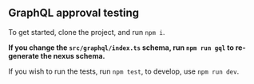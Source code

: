 ## GraphQL approval testing

To get started, clone the project, and run `npm i`.

**If you change the `src/graphql/index.ts` schema, run `npm run gql` to re-generate the nexus schema.**

If you wish to run the tests, run `npm test`, to develop, use `npm run dev`.
